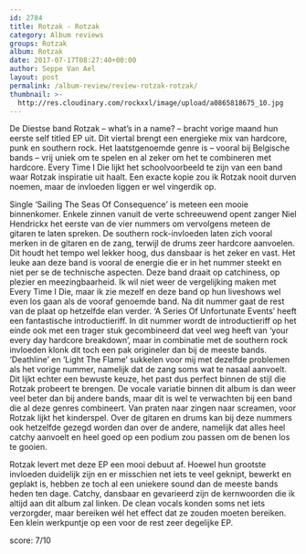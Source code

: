 ```yaml
---
id: 2784
title: Rotzak - Rotzak
category: Album reviews
groups: Rotzak
album: Rotzak
date: 2017-07-17T08:27:40+00:00
author: Seppe Van Ael
layout: post
permalink: /album-review/review-rotzak-rotzak/
thumbnail: >-
  http://res.cloudinary.com/rockxxl/image/upload/a0865818675_10.jpg
---
```

De Diestse band Rotzak – what’s in a name? – bracht vorige maand hun eerste self titled EP uit. Dit viertal brengt een energieke mix van hardcore, punk en southern rock. Het laatstgenoemde genre is – vooral bij Belgische bands – vrij uniek om te spelen en al zeker om het te combineren met hardcore. Every Time I Die lijkt het schoolvoorbeeld te zijn van een band waar Rotzak inspiratie uit haalt. Een exacte kopie zou ik Rotzak nooit durven noemen, maar de invloeden liggen er wel vingerdik op.
  
Single ‘Sailing The Seas Of Consequence’ is meteen een mooie binnenkomer. Enkele zinnen vanuit de verte schreeuwend opent zanger Niel Hendrickx het eerste van de vier nummers om vervolgens meteen de gitaren te laten spreken. De southern rock-invloeden laten zich vooral merken in de gitaren en de zang, terwijl de drums zeer hardcore aanvoelen. Dit houdt het tempo wel lekker hoog, dus dansbaar is het zeker en vast. Het leuke aan deze band is vooral de energie die er in het nummer steekt en niet per se de technische aspecten. Deze band draait op catchiness, op plezier en meezingbaarheid. Ik wil niet weer de vergelijking maken met Every Time I Die, maar ik zie mezelf en deze band op hun liveshows wel even los gaan als de vooraf genoemde band. Na dit nummer gaat de rest van de plaat op hetzelfde elan verder. ‘A Series Of Unfortunate Events’ heeft een fantastische introductieriff. In dit nummer wordt de introductieriff op het einde ook met een trager stuk gecombineerd dat veel weg heeft van ‘your every day hardcore breakdown’, maar in combinatie met de southern rock invloeden klonk dit toch een pak origineler dan bij de meeste bands. ‘Deathline’ en ‘Light The Flame’ sukkelen voor mij met dezelfde problemen als het vorige nummer, namelijk dat de zang soms wat te nasaal aanvoelt. Dit lijkt echter een bewuste keuze, het past dus perfect binnen de stijl die Rotzak probeert te brengen. De vocale variatie binnen dit album is dan weer veel beter dan bij andere bands, maar dit is wel te verwachten bij een band die al deze genres combineert. Van praten naar zingen naar screamen, voor Rotzak lijkt het kinderspel. Over de gitaren en drums kan bij deze nummers ook hetzelfde gezegd worden dan over de andere, namelijk dat alles heel catchy aanvoelt en heel goed op een podium zou passen om de benen los te gooien.
  
Rotzak levert met deze EP een mooi debuut af. Hoewel hun grootste invloeden duidelijk zijn en er misschien net iets te veel geknipt, bewerkt en geplakt is, hebben ze toch al een uniekere sound dan de meeste bands heden ten dage. Catchy, dansbaar en gevarieerd zijn de kernwoorden die ik altijd aan dit album zal linken. De clean vocals konden soms net iets verzorgder, maar bereiken wél het effect dat ze zouden moeten bereiken. Een klein werkpuntje op een voor de rest zeer degelijke EP.

score: 7/10
